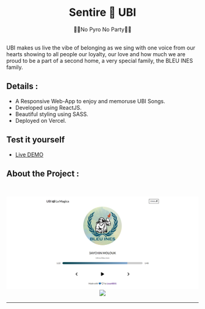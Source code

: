 <h1 align="center">Sentire 🥁 UBI</h1>



<p align="center">💙🤍No Pyro No Party💙🤍</p>

<br>
UBI makes us live the vibe of belonging as we sing with one voice from our hearts showing to all people our loyalty, our love and how much we are proud to be a part of a second home, a very special family, the BLEU INES family.

## Details : 
- A Responsive Web-App to enjoy and memoruse UBI Songs.
- Developed using ReactJS.
- Beautiful styling using SASS.
- Deployed on Vercel.
## Test it yourself
- [Live DEMO](https://ubi-09.vercel.app/)

## About the Project :

<br>
<p align="center">
  <img  src="src/assets/images/screen 1.png">
  <img  src="src/assets/images/screen 2.PNG">
</p>

---

